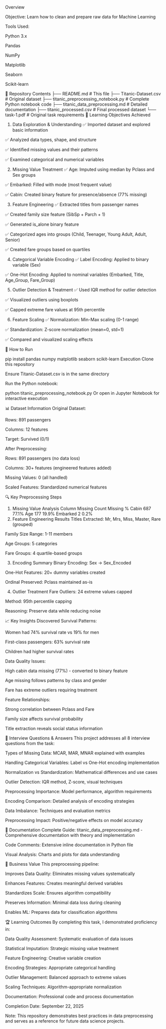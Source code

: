 Overview

Objective: Learn how to clean and prepare raw data for Machine Learning

Tools Used:

Python 3.x

Pandas

NumPy

Matplotlib

Seaborn

Scikit-learn

📁 Repository Contents
├── README.md                           # This file
├── Titanic-Dataset.csv                 # Original dataset
├── titanic_preprocessing_notebook.py   # Complete Python notebook code
├── titanic_data_preprocessing.md       # Detailed documentation
├── titanic_processed.csv              # Final processed dataset
└── task-1.pdf                         # Original task requirements
🎯 Learning Objectives Achieved
1. Data Exploration & Understanding
✅ Imported dataset and explored basic information

✅ Analyzed data types, shape, and structure

✅ Identified missing values and their patterns

✅ Examined categorical and numerical variables

2. Missing Value Treatment
✅ Age: Imputed using median by Pclass and Sex groups

✅ Embarked: Filled with mode (most frequent value)

✅ Cabin: Created binary feature for presence/absence (77% missing)

3. Feature Engineering
✅ Extracted titles from passenger names

✅ Created family size feature (SibSp + Parch + 1)

✅ Generated is_alone binary feature

✅ Categorized ages into groups (Child, Teenager, Young Adult, Adult, Senior)

✅ Created fare groups based on quartiles

4. Categorical Variable Encoding
✅ Label Encoding: Applied to binary variable (Sex)

✅ One-Hot Encoding: Applied to nominal variables (Embarked, Title, Age_Group, Fare_Group)

5. Outlier Detection & Treatment
✅ Used IQR method for outlier detection

✅ Visualized outliers using boxplots

✅ Capped extreme fare values at 95th percentile

6. Feature Scaling
✅ Normalization: Min-Max scaling (0-1 range)

✅ Standardization: Z-score normalization (mean=0, std=1)

✅ Compared and visualized scaling effects

🚀 How to Run

pip install pandas numpy matplotlib seaborn scikit-learn
Execution
Clone this repository

Ensure Titanic-Dataset.csv is in the same directory

Run the Python notebook:

python titanic_preprocessing_notebook.py
Or open in Jupyter Notebook for interactive execution

📊 Dataset Information
Original Dataset:

Rows: 891 passengers

Columns: 12 features

Target: Survived (0/1)

After Preprocessing:

Rows: 891 passengers (no data loss)

Columns: 30+ features (engineered features added)

Missing Values: 0 (all handled)

Scaled Features: Standardized numerical features

🔍 Key Preprocessing Steps
1. Missing Value Analysis
Column       Missing Count   Missing %
Cabin        687            77.1%
Age          177            19.9%
Embarked     2              0.2%
2. Feature Engineering Results
Titles Extracted: Mr, Mrs, Miss, Master, Rare (grouped)

Family Size Range: 1-11 members

Age Groups: 5 categories

Fare Groups: 4 quartile-based groups

3. Encoding Summary
Binary Encoding: Sex → Sex_Encoded

One-Hot Features: 20+ dummy variables created

Ordinal Preserved: Pclass maintained as-is

4. Outlier Treatment
Fare Outliers: 24 extreme values capped

Method: 95th percentile capping

Reasoning: Preserve data while reducing noise

📈 Key Insights Discovered
Survival Patterns:

Women had 74% survival rate vs 19% for men

First-class passengers: 63% survival rate

Children had higher survival rates

Data Quality Issues:

High cabin data missing (77%) - converted to binary feature

Age missing follows patterns by class and gender

Fare has extreme outliers requiring treatment

Feature Relationships:

Strong correlation between Pclass and Fare

Family size affects survival probability

Title extraction reveals social status information

🧠 Interview Questions & Answers
This project addresses all 8 interview questions from the task:

Types of Missing Data: MCAR, MAR, MNAR explained with examples

Handling Categorical Variables: Label vs One-Hot encoding implementation

Normalization vs Standardization: Mathematical differences and use cases

Outlier Detection: IQR method, Z-score, visual techniques

Preprocessing Importance: Model performance, algorithm requirements

Encoding Comparison: Detailed analysis of encoding strategies

Data Imbalance: Techniques and evaluation metrics

Preprocessing Impact: Positive/negative effects on model accuracy

📝 Documentation
Complete Guide: titanic_data_preprocessing.md - Comprehensive documentation with theory and implementation

Code Comments: Extensive inline documentation in Python file

Visual Analysis: Charts and plots for data understanding

🎯 Business Value
This preprocessing pipeline:

Improves Data Quality: Eliminates missing values systematically

Enhances Features: Creates meaningful derived variables

Standardizes Scale: Ensures algorithm compatibility

Preserves Information: Minimal data loss during cleaning

Enables ML: Prepares data for classification algorithms

🏆 Learning Outcomes
By completing this task, I demonstrated proficiency in:

Data Quality Assessment: Systematic evaluation of data issues

Statistical Imputation: Strategic missing value treatment

Feature Engineering: Creative variable creation

Encoding Strategies: Appropriate categorical handling

Outlier Management: Balanced approach to extreme values

Scaling Techniques: Algorithm-appropriate normalization

Documentation: Professional code and process documentation


Completion Date: September 22, 2025

Note: This repository demonstrates best practices in data preprocessing and serves as a reference for future data science projects.
